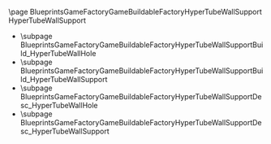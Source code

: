 \page BlueprintsGameFactoryGameBuildableFactoryHyperTubeWallSupport HyperTubeWallSupport
- \subpage BlueprintsGameFactoryGameBuildableFactoryHyperTubeWallSupportBuild_HyperTubeWallHole
- \subpage BlueprintsGameFactoryGameBuildableFactoryHyperTubeWallSupportBuild_HyperTubeWallSupport
- \subpage BlueprintsGameFactoryGameBuildableFactoryHyperTubeWallSupportDesc_HyperTubeWallHole
- \subpage BlueprintsGameFactoryGameBuildableFactoryHyperTubeWallSupportDesc_HyperTubeWallSupport
